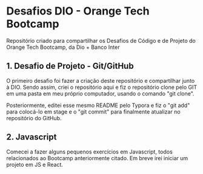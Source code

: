 # Desafios DIO - Orange Tech Bootcamp
Repositório criado para compartilhar os Desafios de Código e de Projeto do Orange Tech Bootcamp, da Dio + Banco Inter

## 1. Desafio de Projeto - Git/GitHub
O primeiro desafio foi fazer a criação deste repositório e compartilhar junto à DIO. Sendo assim, criei o repositório aqui e fiz o repositório clone pelo GIT em uma pasta em meu próprio computador, usando o comando "git clone". 

Posteriormente, editei esse mesmo README pelo Typora e fiz o "git add" para colocá-lo em stage e o "git commit" para finalmente atualizar no repositório do GitHub.



## 2. Javascript

Comecei a fazer alguns pequenos exercícios em Javascript, todos relacionados ao Bootcamp anteriormente citado. Em breve irei iniciar um projeto em JS e React.
